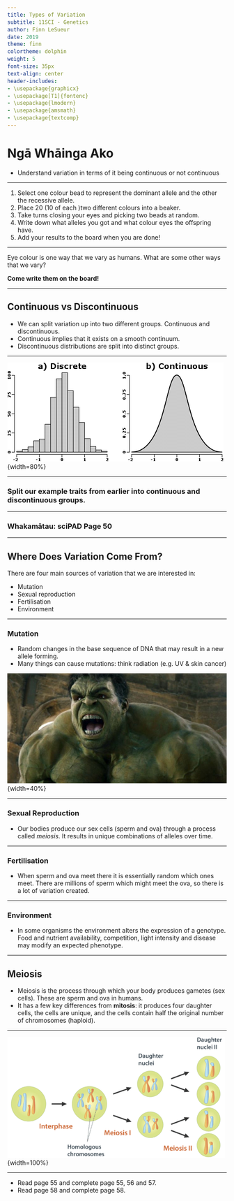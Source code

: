 ```yaml
---
title: Types of Variation
subtitle: 11SCI - Genetics
author: Finn LeSueur
date: 2019
theme: finn
colortheme: dolphin
weight: 5
font-size: 35px
text-align: center
header-includes:
- \usepackage{graphicx}
- \usepackage[T1]{fontenc}
- \usepackage{lmodern}
- \usepackage{amsmath}
- \usepackage{textcomp}
---
```


# Ngā Whāinga Ako

- Understand variation in terms of it being continuous or not continuous

---

1. Select one colour bead to represent the dominant allele and the other the recessive allele.
2. Place 20 (10 of each )two different colours into a beaker.
3. Take turns closing your eyes and picking two beads at random.
4. Write down what alleles you got and what colour eyes the offspring have.
5. Add your results to the board when you are done!

---

Eye colour is one way that we vary as humans. What are some other ways that we vary?

__Come write them on the board!__

---

## Continuous vs Discontinuous

- We can split variation up into two different groups. Continuous and discontinuous.
- Continuous implies that it exists on a smooth continuum.
- Discontinuous distributions are split into distinct groups.

---

![](../assets/4-distributions.png){width=80%}

---

### Split our example traits from earlier into continuous and discontinuous groups.

---

### Whakamātau: sciPAD Page 50

---

## Where Does Variation Come From?

There are four main sources of variation that we are interested in:

- Mutation
- Sexual reproduction
- Fertilisation
- Environment

---

### Mutation

- Random changes in the base sequence of DNA that may result in a new allele forming.
- Many things can cause mutations: think radiation (e.g. UV & skin cancer)

![](../assets/4-hulk.jpg){width=40%}

---

### Sexual Reproduction

- Our bodies produce our sex cells (sperm and ova) through a process called _meiosis_. It results in unique combinations of alleles over time.

---

### Fertilisation

- When sperm and ova meet there it is essentially random which ones meet. There are millions of sperm which might meet the ova, so there is a lot of variation created.

---

### Environment

- In some organisms the environment alters the expression of a genotype. Food and nutrient availability, competition, light intensity and disease may modify an expected phenotype.

---

## Meiosis

- Meiosis is the process through which your body produces gametes (sex cells). These are sperm and ova in humans.
- It has a few key differences from __mitosis__: it produces four daughter cells, the cells are unique, and the cells contain half the original number of chromosomes (haploid).

---

![](../assets/4-meiosis.png){width=100%}

---

- Read page 55 and complete page 55, 56 and 57.
- Read page 58 and complete page 58.

